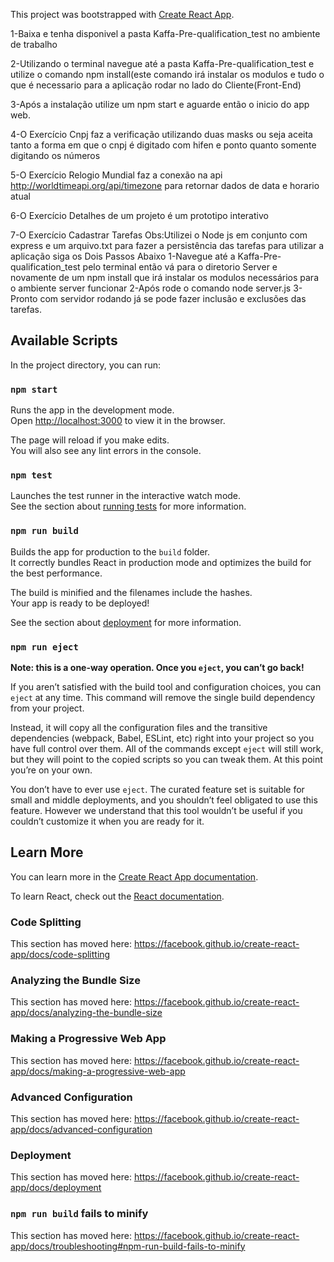 This project was bootstrapped with [Create React App](https://github.com/facebook/create-react-app).

1-Baixa e tenha disponivel a pasta  Kaffa-Pre-qualification_test no ambiente de trabalho

2-Utilizando  o terminal navegue até a pasta  Kaffa-Pre-qualification_test  e utilize o comando npm install(este comando irá instalar os modulos e tudo o que é necessario para a aplicação rodar no lado do Cliente(Front-End)

3-Após a instalação utilize um npm start e aguarde então o inicio do app web.

4-O Exercício Cnpj faz a verificação utilizando duas masks ou seja aceita tanto a forma em que o cnpj é digitado com hifen e ponto quanto somente digitando os números

5-O Exercício Relogio Mundial faz a conexão na api http://worldtimeapi.org/api/timezone para retornar dados de data e horario atual

6-O Exercício Detalhes de um projeto é um prototipo interativo

7-O Exercício Cadastrar Tarefas
Obs:Utilizei o Node js em conjunto com express e um arquivo.txt para fazer a persistência das tarefas para utilizar a aplicação siga os Dois Passos Abaixo
1-Navegue até a Kaffa-Pre-qualification_test pelo terminal então vá para o diretorio Server e novamente de um npm install que irá instalar os modulos necessários para o ambiente server funcionar
2-Após rode o comando node server.js
3-Pronto com servidor rodando já se pode fazer inclusão e exclusões das tarefas.

## Available Scripts

In the project directory, you can run:

### `npm start`

Runs the app in the development mode.<br />
Open [http://localhost:3000](http://localhost:3000) to view it in the browser.

The page will reload if you make edits.<br />
You will also see any lint errors in the console.

### `npm test`

Launches the test runner in the interactive watch mode.<br />
See the section about [running tests](https://facebook.github.io/create-react-app/docs/running-tests) for more information.

### `npm run build`

Builds the app for production to the `build` folder.<br />
It correctly bundles React in production mode and optimizes the build for the best performance.

The build is minified and the filenames include the hashes.<br />
Your app is ready to be deployed!

See the section about [deployment](https://facebook.github.io/create-react-app/docs/deployment) for more information.

### `npm run eject`

**Note: this is a one-way operation. Once you `eject`, you can’t go back!**

If you aren’t satisfied with the build tool and configuration choices, you can `eject` at any time. This command will remove the single build dependency from your project.

Instead, it will copy all the configuration files and the transitive dependencies (webpack, Babel, ESLint, etc) right into your project so you have full control over them. All of the commands except `eject` will still work, but they will point to the copied scripts so you can tweak them. At this point you’re on your own.

You don’t have to ever use `eject`. The curated feature set is suitable for small and middle deployments, and you shouldn’t feel obligated to use this feature. However we understand that this tool wouldn’t be useful if you couldn’t customize it when you are ready for it.

## Learn More

You can learn more in the [Create React App documentation](https://facebook.github.io/create-react-app/docs/getting-started).

To learn React, check out the [React documentation](https://reactjs.org/).

### Code Splitting

This section has moved here: https://facebook.github.io/create-react-app/docs/code-splitting

### Analyzing the Bundle Size

This section has moved here: https://facebook.github.io/create-react-app/docs/analyzing-the-bundle-size

### Making a Progressive Web App

This section has moved here: https://facebook.github.io/create-react-app/docs/making-a-progressive-web-app

### Advanced Configuration

This section has moved here: https://facebook.github.io/create-react-app/docs/advanced-configuration

### Deployment

This section has moved here: https://facebook.github.io/create-react-app/docs/deployment

### `npm run build` fails to minify

This section has moved here: https://facebook.github.io/create-react-app/docs/troubleshooting#npm-run-build-fails-to-minify

